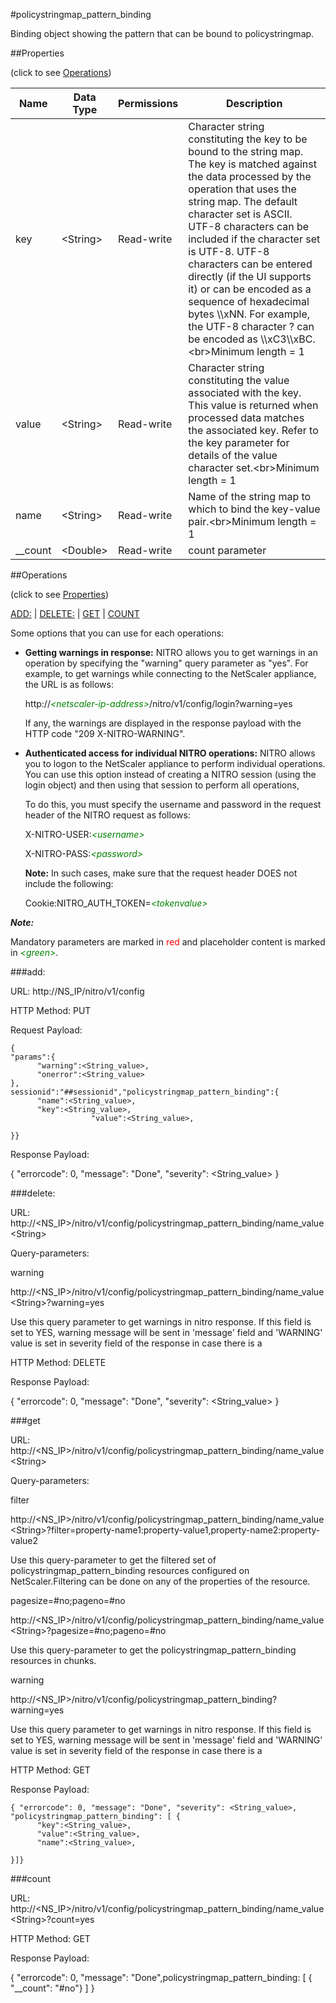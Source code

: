 #policystringmap_pattern_binding

Binding object showing the pattern that can be bound to policystringmap.


##Properties 
<span>(click to see [Operations](#operations))</span>


<table><thead><tr><th>Name</th><th> Data Type</th><th> Permissions</th><th>Description</th></tr></thead><tbody><tr><td>key</td><td>&lt;String></td><td>Read-write</td><td>Character string constituting the key to be bound to the string map. The key is matched against the data processed by the operation that uses the string map. The default character set is ASCII. UTF-8 characters can be included if the character set is UTF-8. UTF-8 characters can be entered directly (if the UI supports it) or can be encoded as a sequence of hexadecimal bytes \\xNN. For example, the UTF-8 character ? can be encoded as \\xC3\\xBC.&lt;br>Minimum length = 1</td><tr><tr><td>value</td><td>&lt;String></td><td>Read-write</td><td>Character string constituting the value associated with the key. This value is returned when processed data matches the associated key. Refer to the key parameter for details of the value character set.&lt;br>Minimum length = 1</td><tr><tr><td>name</td><td>&lt;String></td><td>Read-write</td><td>Name of the string map to which to bind the key-value pair.&lt;br>Minimum length = 1</td><tr><tr><td>__count</td><td>&lt;Double></td><td>Read-write</td><td>count parameter</td><tr></tbody></table>
##Operations 
<span>(click to see [Properties](#properties))</span>


[ADD:](#add:) | [DELETE:](#delete:) | [GET](#get) | [COUNT](#count)


Some options that you can use for each operations:
<ul><li><p><b>Getting warnings in response:</b> NITRO allows you to get warnings in an operation by specifying the "warning" query parameter as "yes". For example, to get warnings while connecting to the NetScaler appliance, the URL is as follows:</p><p>http://<span style="color:green;font-style:italic;">&lt;netscaler-ip-address&gt;</span>/nitro/v1/config/login?warning=yes</p><p>If any, the warnings are displayed in the response payload with the HTTP code "209 X-NITRO-WARNING".</p></li><li><p><b>Authenticated access for individual NITRO operations:</b> NITRO allows you to logon to the NetScaler appliance to perform individual operations. You can use this option instead of creating a NITRO session (using the login object) and then using that session to perform all operations,</p><p>To do this, you must specify the username and password in the request header of the NITRO request as follows:</p><p>X-NITRO-USER:<span style="color:green;font-style:italic;">&lt;username&gt;</span></p><p>X-NITRO-PASS:<span style="color:green;font-style:italic;">&lt;password&gt;</span></p><p><b>Note:</b> In such cases, make sure that the request header DOES not include the following:</p><p>Cookie:NITRO_AUTH_TOKEN=<span style="color:green;font-style:italic;">&lt;tokenvalue&gt;</span></p></li></ul>



***Note:*** 
Mandatory parameters are marked in <span style="color:#FF0000;">red</span> and placeholder content is marked in <span style="color:green;font-style:italic">&lt;green&gt;</span>.

###add:



URL: http://NS_IP/nitro/v1/config
HTTP Method: PUT
Request Payload: ```{"params":{      "warning":<String_value>,      "onerror":<String_value>},sessionid":"##sessionid","policystringmap_pattern_binding":{      "name":<String_value>,      "key":<String_value>,                  "value":<String_value>,}}```
Response Payload: 
{ "errorcode": 0, "message": "Done", "severity": <String_value> }


###delete:



URL: http://&lt;NS_IP&gt;/nitro/v1/config/policystringmap_pattern_binding/name_value&lt;String&gt;
Query-parameters:
warning
http://&lt;NS_IP&gt;/nitro/v1/config/policystringmap_pattern_binding/name_value&lt;String&gt;?warning=yes
Use this query parameter to get warnings in nitro response. If this field is set to YES, warning message will be sent in 'message' field and 'WARNING' value is set in severity field of the response in case there is a



HTTP Method: DELETE
Response Payload: 
{ "errorcode": 0, "message": "Done", "severity": <String_value> }


###get



URL: http://&lt;NS_IP&gt;/nitro/v1/config/policystringmap_pattern_binding/name_value&lt;String&gt;
Query-parameters:
filter
http://&lt;NS_IP&gt;/nitro/v1/config/policystringmap_pattern_binding/name_value&lt;String&gt;?filter=property-name1:property-value1,property-name2:property-value2
Use this query-parameter to get the filtered set of policystringmap_pattern_binding resources configured on NetScaler.Filtering can be done on any of the properties of the resource.


pagesize=#no;pageno=#no
http://&lt;NS_IP&gt;/nitro/v1/config/policystringmap_pattern_binding/name_value&lt;String&gt;?pagesize=#no;pageno=#no
Use this query-parameter to get the policystringmap_pattern_binding resources in chunks.


warning
http://&lt;NS_IP&gt;/nitro/v1/config/policystringmap_pattern_binding?warning=yes
Use this query parameter to get warnings in nitro response. If this field is set to YES, warning message will be sent in 'message' field and 'WARNING' value is set in severity field of the response in case there is a



HTTP Method: GET
Response Payload: ```{ "errorcode": 0, "message": "Done", "severity": <String_value>, "policystringmap_pattern_binding": [ {      "key":<String_value>,      "value":<String_value>,      "name":<String_value>,}]}```



###count



URL: http://&lt;NS_IP&gt;/nitro/v1/config/policystringmap_pattern_binding/name_value&lt;String&gt;?count=yes
HTTP Method: GET
Response Payload: 
{ "errorcode": 0, "message": "Done",policystringmap_pattern_binding: [ { "__count": "#no"} ] }


